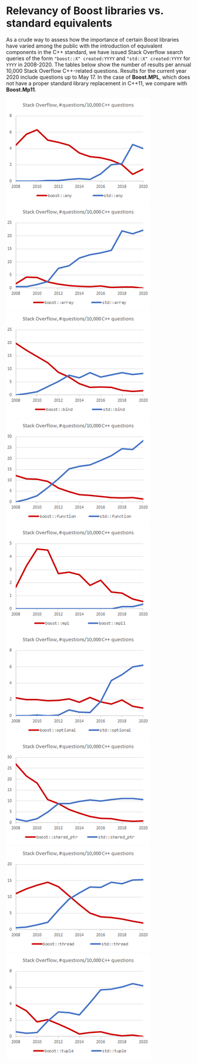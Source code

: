 # Relevancy of Boost libraries vs. standard equivalents

As a crude way to assess how the importance of certain Boost libraries have varied
among the public with the introduction of equivalent components in the C++ standard, we have issued
Stack Overflow search queries of the form <code>"boost::X"&nbsp;created:YYYY</code> and
<code>"std::X"&nbsp;created:YYYY</code> for `YYYY` in 2008-2020. The tables below show
the number of results per annual 10,000 Stack Overflow C++-related questions. Results for the current
year 2020 include questions up to May 17. In the case of
**Boost.MPL**, which does not have a proper standard library replacement in C++11, we compare
with **Boost.Mp11**.

![any](boost_vs_std/any.png)![array](boost_vs_std/array.png)![bind](boost_vs_std/bind.png)
![function](boost_vs_std/function.png)![mpl](boost_vs_std/mpl.png)![optional](boost_vs_std/optional.png)
![shared_ptr](boost_vs_std/shared_ptr.png)![thread](boost_vs_std/thread.png)![tuple](boost_vs_std/tuple.png)
